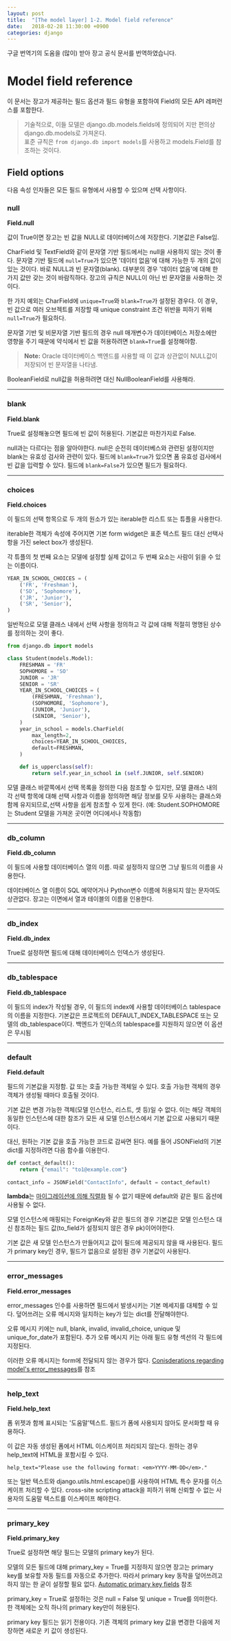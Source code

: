 ```yaml
---
layout: post
title:  "[The model layer] 1-2. Model field reference"
date:   2018-02-28 11:30:00 +0900
categories: django
---
```


구글 번역기의 도움을 (많이) 받아 장고 공식 문서를 번역하였습니다.

# Model field reference

이 문서는 장고가 제공하는 필드 옵션과 필드 유형을 포함하여 Field의 모든 API 레퍼런스를 포함한다.

> 기술적으로, 이들 모델은 django.db.models.fields에 정의되어 지만 편의상 django.db.models로 가져온다.  
> 표준 규칙은 `from django.db import models`를 사용하고 models.<Foo>Field를 참조하는 것이다. 

## Field options

다음 속성 인자들은 모든 필드 유형에서 사용할 수 있으며 선택 사항이다.

### null

**Field.null**

값이 True이면 장고는 빈 값을 NULL로 데이터베이스에 저장한다. 기본값은 False임.

CharField 및 TextField와 같이 문자열 기반 필드에서는 null을 사용하지 않는 것이 좋다. 문자열 기반 필드에 `null=True`가 있으면 '데이터 없음'에 대해 가능한 두 개의 값이 있는 것이다. 바로 NULL과 빈 문자열(blank). 대부분의 경우 '데이터 없음'에 대해 한 가지 값만 갖는 것이 바람직하다. 장고의 규칙은 NULL이 아닌 빈 문자열을 사용하는 것이다.

한 가지 예외는 CharField에 `unique=True`와 `blank=True`가 설정된 경우다. 이 경우, 빈 값으로 여러 오브젝트를 저장할 때 unique constraint 조건 위반을 피하기 위해 `null=True`가 필요하다.

문자열 기반 및 비문자열 기반 필드의 경우 null 매개변수가 데이터베이스 저장소에만 영향을 주기 때문에 약식에서 빈 값을 허용하려면 `blank=True`를 설정해야함.

> **Note:** Oracle 데이터베이스 백엔드를 사용할 때 이 값과 상관없이 NULL값이 저장되어 빈 문자열을 나타냄.

BooleanField로 null값을 허용하려면 대신 NullBooleanField를 사용해라.

---

### blank

**Field.blank**

True로 설정해놓으면 필드에 빈 값이 허용된다. 기본값은 마찬가지로 False.

null과는 다르다는 점을 알아야한다. null은 순전히 데이터베스와 관련된 설정이지만 blank는 유효성 검사와 관련이 있다. 필드에 `blank=True`가 있으면 폼 유효성 검사에서 빈 값을 입력할 수 있다. 필드에 `blank=False`가 있으면 필드가 필요하다.

---

### choices

**Field.choices**

이 필드의 선택 항목으로 두 개의 원소가 있는 iterable한 리스트 또는 튜플을 사용한다.

iterable한 객체가 속성에 주어지면 기본 form widget은 표준 텍스트 필드 대신 선택사항을 가진 select box가 생성된다.

각 튜플의 첫 번째 요소는 모델에 설정할 실제 값이고 두 번째 요소는 사람이 읽을 수 있는 이름이다. 

```python
YEAR_IN_SCHOOL_CHOICES = (
	('FR', 'Freshman'),
	('SO', 'Sophomore'),
	('JR', 'Junior'),
	('SR', 'Senior'),
)
```
 
일반적으로 모델 클래스 내에서 선택 사항을 정의하고 각 값에 대해 적절히 명명된 상수를 정의하는 것이 좋다. 

```python
from django.db import models

class Student(models.Model):
    FRESHMAN = 'FR'
    SOPHOMORE = 'SO'
    JUNIOR = 'JR'
    SENIOR = 'SR'
    YEAR_IN_SCHOOL_CHOICES = (
        (FRESHMAN, 'Freshman'),
        (SOPHOMORE, 'Sophomore'),
        (JUNIOR, 'Junior'),
        (SENIOR, 'Senior'),
    )
    year_in_school = models.CharField(
        max_length=2,
        choices=YEAR_IN_SCHOOL_CHOICES,
        default=FRESHMAN,
    )

    def is_upperclass(self):
        return self.year_in_school in (self.JUNIOR, self.SENIOR)
```

모델 클래스 바깥쪽에서 선택 목록을 정의한 다음 참조할 수 있지만, 모델 클래스 내의 각 선택 항목에 대해 선택 사항과 이름을 정의하면 해당 정보를 모두 사용하는 클래스와 함께 유지되므로,선택 사항을 쉽게 참조할 수 있게 한다. (예: Student.SOPHOMORE는 Student 모델을 가져온 곳이면 어디에서나 작동함)

---

### db_column

**Field.db_column**

이 필드에 사용할 데이터베이스 열의 이름. 따로 설정하지 않으면 그냥 필드의 이름을 사용한다.

데이터베이스 열 이름이 SQL 예약어거나 Python변수 이름에 허용되지 않는 문자여도 상관없다. 장고는 이면에서 열과 테이블의 이름을 인용한다.

---

### db_index

**Field.db_index**

True로 설정하면 필드에 대해 데이터베이스 인덱스가 생성된다.

---

### db_tablespace

**Field.db_tablespace**

이 필드의 index가 작성될 경우, 이 필드의 index에 사용할 데이터베이스 tablespace의 이름을 지정한다. 기본값은 프로젝트의 DEFAULT\_INDEX\_TABLESPACE 또는 모델의 db_tablespace이다. 백엔드가 인덱스의 tablespace를 지원하지 않으면 이 옵션은 무시됨

---

### default

**Field.default**

필드의 기본값을 지정함. 값 또는 호출 가능한 객체일 수 있다. 호출 가능한 객체의 경우 객체가 생성될 때마다 호출될 것이다.

기본 값은 변경 가능한 객체(모델 인스턴스, 리스트, 셋 등)일 수 없다. 이는 해당 객체의 동일한 인스턴스에 대한 참조가 모든 새 모델 인스턴스에서 기본 값으로 사용되기 때문이다. 

대신, 원하는 기본 값을 호출 가능한 코드로 감싸면 된다. 예를 들어 JSONField의 기본 dict를 지정하려면 다음 함수를 이용한다.

```python
def contact_default():
	return {"email": "to1@example.com"}
	
contact_info = JSONField("ContactInfo", default = contact_default)
```

**lambda**는 [마이그레이션에 의해 직렬화](https://docs.djangoproject.com/en/2.0/topics/migrations/#migration-serializing) 될 수 없기 때문에 default와 같은 필드 옵션에 사용될 수 없다. 

모델 인스턴스에 매핑되는 ForeignKey와 같은 필드의 경우 기본값은 모델 인스턴스 대신 참조하는 필드 값(to_field가 설정되지 않은 경우 pk)이어야한다.

기본 값은 새 모델 인스턴스가 만들어지고 값이 필드에 제공되지 않을 때 사용된다. 필드가 primary key인 경우, 필드가 없음으로 설정된 경우 기본값이 사용된다.

---

### error_messages

**Field.error_messages**

error_messages 인수를 사용하면 필드에서 발생시키는 기본 메세지를 대체할 수 있다. 덮어쓰려는 오류 메시지와 일치하는 key가 있는 dict를 전달해야한다.

오류 메시지 키에는 null, blank, invalid, invalid_choice, unique 및 unique_for_date가 포함된다. 추가 오류 메시지 키는 아래 필드 유형 섹션의 각 필드에 지정된다.

이러한 오류 메시지는 form에 전달되지 않는 경우가 많다. [Conisderations regarding model's error_messages](https://docs.djangoproject.com/en/2.0/topics/forms/modelforms/#considerations-regarding-model-errormessages)를 참조

---

### help_text

**Field.help_text**

폼 위젯과 함께 표시되는 '도움말'텍스트. 필드가 폼에 사용되지 않아도 문서화할 때 유용하다.

이 값은 자동 생성된 폼에서 HTML 이스케이프 처리되지 않는다. 원하는 경우 help_text에 HTML을 포함시킬 수 있다. 

```
help_text="Please use the following format: <em>YYYY-MM-DD</em>."
```

또는 일반 텍스트와 django.utils.html.escape()를 사용하여 HTML 특수 문자를 이스케이프 처리할 수 있다. cross-site scripting attack을 피하기 위해 신뢰할 수 없는 사용자의 도움말 텍스트를 이스케이프 해야한다.

---

### primary_key

**Field.primary_key**

True로 설정하면 해당 필드는 모델의 primary key가 된다.

모델의 모든 필드에 대해 primary_key = True를 지정하지 않으면 장고는 primary key를 보유할 자동 필드를 자동으로 추가한다. 따라서 primary key 동작을 덮어쓰려고 하지 않는 한 굳이 설정할 필요 없다. [Automatic primary key fields](https://docs.djangoproject.com/en/2.0/topics/db/models/#automatic-primary-key-fields) 참조

primary_key = True로 설정하는 것은 null = False 및 unique = True를 의미한다. 한 객체에는 오직 하나의 primary key만이 허용된다.

primary key 필드는 읽기 전용이다. 기존 객체의 primary key 값을 변경한 다음에 저장하면 새로운 키 값이 생성된다.



